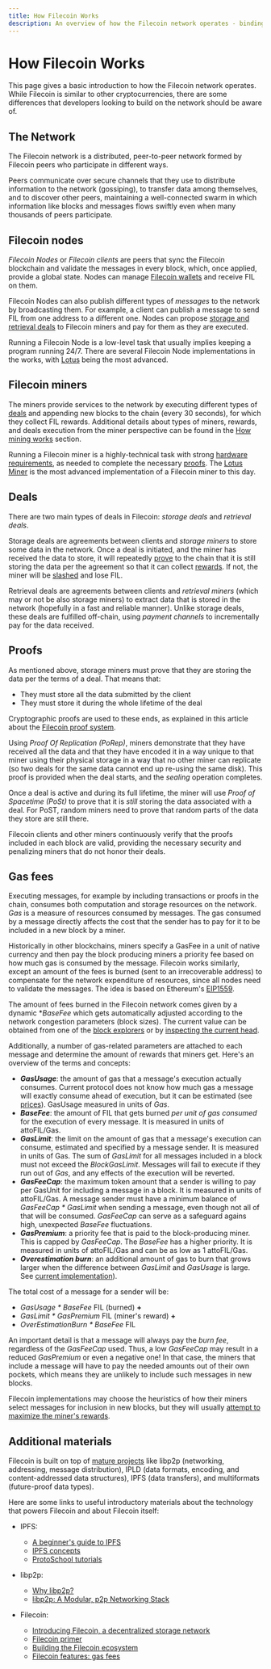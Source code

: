 ```yaml
---
title: How Filecoin Works
description: An overview of how the Filecoin network operates - binding clients and miners through storage and retrieval deals.
---
```


# How Filecoin Works

This page gives a basic introduction to how the Filecoin network operates. While Filecoin is similar to other cryptocurrencies, there are some differences that developers looking to build on the network should be aware of.

## The Network

The Filecoin network is a distributed, peer-to-peer network formed by Filecoin peers who participate in different ways.

Peers communicate over secure channels that they use to distribute information to the network (gossiping), to transfer data among themselves, and to discover other peers, maintaining a well-connected swarm in which information like blocks and messages flows swiftly even when many thousands of peers participate.

## Filecoin nodes

_Filecoin Nodes_ or _Filecoin clients_ are peers that sync the Filecoin blockchain and validate the messages in every block, which, once applied, provide a global state. Nodes can manage [Filecoin wallets](../get-started/lotus/send-and-receive-fil.md) and receive FIL on them.

Filecoin Nodes can also publish different types of _messages_ to the network by broadcasting them. For example, a client can publish a message to send FIL from one address to a different one. Nodes can propose [storage and retrieval deals](#deals) to Filecoin miners and pay for them as they are executed.

Running a Filecoin Node is a low-level task that usually implies keeping a program running 24/7. There are several Filecoin Node implementations in the works, with [Lotus](../store/lotus/README.md) being the most advanced.

## Filecoin miners

The miners provide services to the network by executing different types of [deals](#deals) and appending new blocks to the chain (every 30 seconds), for which they collect FIL rewards. Additional details about types of miners, rewards, and deals execution from the miner perspective can be found in the [How mining works](../mine/how-mining-works.md) section.

Running a Filecoin miner is a highly-technical task with strong [hardware requirements](../mine/hardware-requirements.md), as needed to complete the necessary [proofs](#proofs). The [Lotus Miner](../mine/lotus/README.md) is the most advanced implementation of a Filecoin miner to this day.

## Deals

There are two main types of deals in Filecoin: _storage deals_ and _retrieval deals_.

Storage deals are agreements between clients and _storage miners_ to store some data in the network. Once a deal is initiated, and the miner has received the data to store, it will repeatedly [prove](#proofs) to the chain that it is still storing the data per the agreement so that it can collect [rewards](../mine/mining-rewards.md). If not, the miner will be [slashed](../mine/slashing.md) and lose FIL.

Retrieval deals are agreements between clients and _retrieval miners_ (which may or not be also storage miners) to extract data that is stored in the network (hopefully in a fast and reliable manner). Unlike storage deals, these deals are fulfilled off-chain, using _payment channels_ to incrementally pay for the data received.

## Proofs

As mentioned above, storage miners must prove that they are storing the data per the terms of a deal. That means that:

- They must store all the data submitted by the client
- They must store it during the whole lifetime of the deal

Cryptographic proofs are used to these ends, as explained in this article about the [Filecoin proof system](https://filecoin.io/blog/filecoin-proof-system/).

Using _Proof Of Replication (PoRep)_, miners demonstrate that they have received all the data and that they have encoded it in a way unique to that miner using their physical storage in a way that no other miner can replicate (so two deals for the same data cannot end up re-using the same disk). This proof is provided when the deal starts, and the _sealing_ operation completes.

Once a deal is active and during its full lifetime, the miner will use _Proof of Spacetime (PoSt)_ to prove that it is _still_ storing the data associated with a deal. For PoST, random miners need to prove that random parts of the data they store are still there.

Filecoin clients and other miners continuously verify that the proofs included in each block are valid, providing the necessary security and penalizing miners that do not honor their deals.

## Gas fees

Executing messages, for example by including transactions or proofs in the chain, consumes both computation and storage resources on the network. _Gas_ is a measure of resources consumed by messages. The gas consumed by a message directly affects the cost that the sender has to pay for it to be included in a new block by a miner.

Historically in other blockchains, miners specify a GasFee in a unit of native currency and then pay the block producing miners a priority fee based on how much gas is consumed by the message. Filecoin works similarly, except an amount of the fees is burned (sent to an irrecoverable address) to compensate for the network expenditure of resources, since all nodes need to validate the messages. The idea is based on Ethereum's [EIP1559](https://github.com/ethereum/EIPs/blob/master/EIPS/eip-1559.md).

The amount of fees burned in the Filecoin network comes given by a dynamic \*_*BaseFee*_ which gets automatically adjusted according to the network congestion parameters (block sizes). The current value can be obtained from one of the [block explorers](../get-started/explore-the-network.md) or by [inspecting the current head](../mine/lotus/message-pool.md).

Additionally, a number of gas-related parameters are attached to each message and determine the amount of rewards that miners get. Here's an overview of the terms and concepts:

- **_GasUsage_**: the amount of gas that a message's execution actually consumes. Current protocol does not know how much gas a message will exactly consume ahead of execution, but it can be estimated (see [prices](https://github.com/filecoin-project/lotus/blob/d678fe4bfa5b4c70bcebd46cdc38aafc452b42d1/chain/vm/gas.go#L87)). GasUsage measured in units of _Gas_.
- **_BaseFee_**: the amount of FIL that gets burned _per unit of gas consumed_ for the execution of every message. It is measured in units of attoFIL/Gas.
- **_GasLimit_**: the limit on the amount of gas that a message's execution can consume, estimated and specified by a message sender. It is measured in units of Gas. The sum of _GasLimit_ for all messages included in a block must not exceed the _BlockGasLimit_. Messages will fail to execute if they run out of _Gas_, and any effects of the execution will be reverted.
- **_GasFeeCap_**: the maximum token amount that a sender is willing to pay per GasUnit for including a message in a block. It is measured in units of attoFIL/Gas. A message sender must have a minimum balance of _GasFeeCap \* GasLimit_ when sending a message, even though not all of that will be consumed. _GasFeeCap_ can serve as a safeguard agains high, unexpected _BaseFee_ fluctuations.
- **_GasPremium_**: a priority fee that is paid to the block-producing miner. This is capped by _GasFeeCap_. The _BaseFee_ has a higher priority. It is measured in units of attoFIL/Gas and can be as low as 1 attoFIL/Gas.
- **_Overestimation burn_**: an additional amount of gas to burn that grows larger when the difference between _GasLimit_ and _GasUsage_ is large. See [current implementation](https://github.com/filecoin-project/lotus/blob/v0.10.0/chain/vm/burn.go#L38)).

The total cost of a message for a sender will be:

- _GasUsage \* BaseFee_ FIL (burned) **+**
- _GasLimit \* GasPremium_ FIL (miner's reward) **+**
- _OverEstimationBurn \* BaseFee_ FIL

An important detail is that a message will always pay the _burn fee_, regardless of the _GasFeeCap_ used. Thus, a low _GasFeeCap_ may result in a reduced _GasPremium_ or even a negative one! In that case, the miners that include a message will have to pay the needed amounts out of their own pockets, which means they are unlikely to include such messages in new blocks.

Filecoin implementations may choose the heuristics of how their miners select messages for inclusion in new blocks, but they will usually [attempt to maximize the miner's rewards](../mine/lotus/message-pool.md).

## Additional materials

Filecoin is built on top of [mature projects](../project/related-projects/) like libp2p (networking, addressing, message distribution), IPLD (data formats, encoding, and content-addressed data structures), IPFS (data transfers), and multiformats (future-proof data types).

Here are some links to useful introductory materials about the technology that powers Filecoin and about Filecoin itself:

- IPFS:

  - [A beginner's guide to IPFS](https://hackernoon.com/a-beginners-guide-to-ipfs-20673fedd3f)
  - [IPFS concepts](https://docs.ipfs.io/concepts/)
  - [ProtoSchool tutorials](https://proto.school/#/tutorials)

- libp2p:

  - [Why libp2p?](https://www.parity.io/why-libp2p/)
  - [libp2p: A Modular, p2p Networking Stack](https://www.youtube.com/watch?v=xqVmEzsin3Y)

- Filecoin:
  - [Introducing Filecoin, a decentralized storage network](https://www.youtube.com/watch?v=EClPAFPeXIQ)
  - [Filecoin primer](https://ipfs.io/ipfs/QmWimYyZHzChb35EYojGduWHBdhf9SD5NHqf8MjZ4n3Qrr/Filecoin-Primer.7-25.pdf)
  - [Building the Filecoin ecosystem](https://youtu.be/SXlTBvcqzz8)
  - [Filecoin features: gas fees](https://filecoin.io/blog/filecoin-features-gas-fees/)
